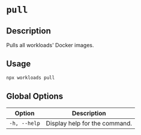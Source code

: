 # `pull`

## Description

Pulls all workloads' Docker images.

## Usage

```bash
npx workloads pull
```

## Global Options

| Option                   | Description                   |
| -------------------------| ----------------------------- |
| `-h, --help`             | Display help for the command. |
